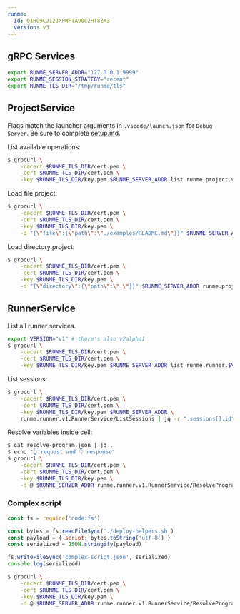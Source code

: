 ```yaml
---
runme:
  id: 01HG9CJ12JXPWFTA90C2HT8ZX3
  version: v3
---
```


## gRPC Services

```sh {"id":"01JMWX6ZJ7GCJH5V4J399583G7","promptEnv":"never","terminalRows":"1"}
export RUNME_SERVER_ADDR="127.0.0.1:9999"
export RUNME_SESSION_STRATEGY="recent"
export RUNME_TLS_DIR="/tmp/runme/tls"
```

## ProjectService

Flags match the launcher arguments in `.vscode/launch.json` for `Debug Server`. Be sure to complete [setup.md](setup.md).

List available operations:

```sh {"id":"01HG9EB92X51P42CG6CGH00FT3","promptEnv":"never"}
$ grpcurl \
    -cacert $RUNME_TLS_DIR/cert.pem \
    -cert $RUNME_TLS_DIR/cert.pem \
    -key $RUNME_TLS_DIR/key.pem $RUNME_SERVER_ADDR list runme.project.v1.ProjectService
```

Load file project:

```sh {"id":"01HG9EB92X51P42CG6CK41HRRV","terminalRows":"28"}
$ grpcurl \
    -cacert $RUNME_TLS_DIR/cert.pem \
    -cert $RUNME_TLS_DIR/cert.pem \
    -key $RUNME_TLS_DIR/key.pem \
    -d "{\"file\":{\"path\":\"./examples/README.md\"}}" $RUNME_SERVER_ADDR runme.project.v1.ProjectService/Load
```

Load directory project:

```sh {"id":"01HG9EB92X51P42CG6CP8Y07F1","terminalRows":"28"}
$ grpcurl \
    -cacert $RUNME_TLS_DIR/cert.pem \
    -cert $RUNME_TLS_DIR/cert.pem \
    -key $RUNME_TLS_DIR/key.pem \
    -d "{\"directory\":{\"path\":\".\"}}" $RUNME_SERVER_ADDR runme.project.v1.ProjectService/Load
```

## RunnerService

List all runner services.

```sh {"id":"01HNGQNYYWKP635FT8GHE67476","promptEnv":"false"}
export VERSION="v1" # there's also v2alpha1
$ grpcurl \
    -cacert $RUNME_TLS_DIR/cert.pem \
    -cert $RUNME_TLS_DIR/cert.pem \
    -key $RUNME_TLS_DIR/key.pem $RUNME_SERVER_ADDR list runme.runner.$VERSION.RunnerService
```

List sessions:

```sh {"id":"01JMWPZKRDMPE6NRK2EX35VXNF","terminalRows":"16"}
$ grpcurl \
    -cacert $RUNME_TLS_DIR/cert.pem \
    -cert $RUNME_TLS_DIR/cert.pem \
    -key $RUNME_TLS_DIR/key.pem $RUNME_SERVER_ADDR \
    runme.runner.v1.RunnerService/ListSessions | jq -r ".sessions[].id"
```

Resolve variables inside cell:

```sh {"id":"01HNGQS6TV8YKQAKE0ZD7TZREH","name":"resolve-vars","promptEnv":"false","terminalRows":"48"}
$ cat resolve-program.json | jq .
$ echo "👆 request and 👇 response"
$ grpcurl \
    -cacert $RUNME_TLS_DIR/cert.pem \
    -cert $RUNME_TLS_DIR/cert.pem \
    -key $RUNME_TLS_DIR/key.pem \
    -d @ $RUNME_SERVER_ADDR runme.runner.v1.RunnerService/ResolveProgram < resolve-program.json | jq .
```

### Complex script

```javascript {"id":"01HNQWVXY92G9KC9VYB17EMNR4","interactive":"false"}
const fs = require('node:fs')

const bytes = fs.readFileSync('./deploy-helpers.sh')
const payload = { script: bytes.toString('utf-8') }
const serialized = JSON.stringify(payload)

fs.writeFileSync('complex-script.json', serialized)
console.log(serialized)
```

```sh {"id":"01HNQVQB1H16B9QNV49BR0EJYY","promptEnv":"false","terminalRows":"15"}
$ grpcurl \
    -cacert $RUNME_TLS_DIR/cert.pem \
    -cert $RUNME_TLS_DIR/cert.pem \
    -key $RUNME_TLS_DIR/key.pem \
    -d @ $RUNME_SERVER_ADDR runme.runner.v1.RunnerService/ResolveProgram < complex-script.json
```
